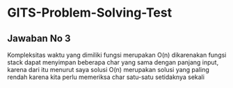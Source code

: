 # GITS-Problem-Solving-Test

## Jawaban No 3
Kompleksitas waktu yang dimiliki fungsi merupakan O(n) dikarenakan fungsi stack dapat menyimpan beberapa char yang sama dengan panjang input, karena dari itu menurut saya solusi O(n) merupakan solusi yang paling rendah karena kita perlu memeriksa char satu-satu setidaknya sekali
